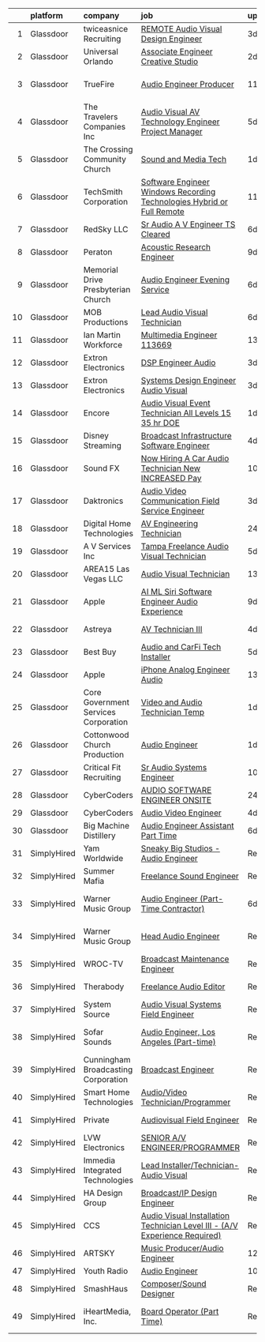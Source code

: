 

|    | platform    | company                              | job                                                                                                                                                                                                                                                                                                                                                                                                                                                                                                                                                                                                                                                                                                                                                                                                                                                                                                                                                                                                                                                                                                                                                                                                                                                                                                                                                                                                                                                                                                                            | update_time   | location                      |
|---:|:------------|:-------------------------------------|:-------------------------------------------------------------------------------------------------------------------------------------------------------------------------------------------------------------------------------------------------------------------------------------------------------------------------------------------------------------------------------------------------------------------------------------------------------------------------------------------------------------------------------------------------------------------------------------------------------------------------------------------------------------------------------------------------------------------------------------------------------------------------------------------------------------------------------------------------------------------------------------------------------------------------------------------------------------------------------------------------------------------------------------------------------------------------------------------------------------------------------------------------------------------------------------------------------------------------------------------------------------------------------------------------------------------------------------------------------------------------------------------------------------------------------------------------------------------------------------------------------------------------------|:--------------|:------------------------------|
|  1 | Glassdoor   | twiceasnice Recruiting               | [ REMOTE  Audio Visual Design Engineer](https://www.glassdoor.com/partner/jobListing.htm?pos=119&ao=1110586&s=58&guid=0000018118e57ee381defd1a49a7138a&src=GD_JOB_AD&t=SR&vt=w&ea=1&cs=1_03b12ed3&cb=1653980102725&jobListingId=1007899209938&cpc=44CD5376B8534B8F&jrtk=3-0-1g4ceavo63c57001-1g4ceavohpkqu800-9baf2892833d36ba--6NYlbfkN0AIiLXtwtv0BDns9BiY4ItblantFozdL6jLmLxNvS8mvjuxisTwqC5eoInPftE3YAWPTzNveZ-7vb5xryCP4rrkzFDLVbwS8yPw_Kq6B3Jn87wh7icIWp2aIZj6eXoijT_3S7WYCp7s4ZiZOttVFW4y69OR_-sDm09JkMu6Zr3hjF2UVUhWftqCHmm0n1pjp8AjCi4eDbA_TPsrFZcWlJoWWOmzU8rnbDBQkqkoTHbNxTNX00b34blpP4KpJ_HdXlPIvMZhHzGE0VII7uOJsbLMokj8OIdCGQov4gzkvUM4yJaha1yjsrcLCRzepzHLrV-4C5VsnBz2F6StQz7QK34FZIMjODV-OupLfalWcpDd7PwV5csnbfgBYzp9QiNoeyf2zFYkQWCYl5VffzMQkdSQvAHyGva7KfrD2Ncg7xJ7F62mUkxklpo8GijSh9PiDrRjHK7q0ZYx6eKRuGnElahCl_s7FGXgdaVgmaVbsR9ffeFZNYpzBmz-VFRHfr5xJeygnePz2s80rnVKLit-B8PXxEpLmDhd6rI%3D)                                                                                                                                                                                                                                                                                                                                                                                                                                                                                                                                                                                                                 | 3d            | Orlando, FL                   |
|  2 | Glassdoor   | Universal Orlando                    | [Associate Engineer   Creative Studio](https://www.glassdoor.com/partner/jobListing.htm?pos=125&ao=1110586&s=58&guid=0000018118e57ee381defd1a49a7138a&src=GD_JOB_AD&t=SR&vt=w&cs=1_103860fc&cb=1653980102727&jobListingId=1007899977699&cpc=5EFBB0462F9C6B7A&jrtk=3-0-1g4ceavo63c57001-1g4ceavohpkqu800-9386fe147e562ac0--6NYlbfkN0A8dBNt2Xi2s2VyZMdbOlonzlm4bxv48OGaZczYzhjJpiI6hl9onzam_9bPu8THeLHS33lgPoROiyCr0sLvkOo2_zIfEMQs3_bzZAVJ2caXUagWSAbvpD1i5gINFSWYLh2LbIK_4Ta77BE703muU_DhBKIUFNm_tZjH0-JIngZpflDTz4B7SS6pej7U6qVIxkek1yPa4ntxNZdzCj0oc2WKI7JE0dZmqhOr8Xz3aIGEjAU7PBFeKA7CYV2Vz0uu2vZjhRfSS9MA24UOHs0-2xi1DQi6LtjWH5a3w2g8zCKtDLjxDerM37O9kdSkBW496MzdJ52PtjVHckVO0z-QVxG_6bxh15vm-MIbsF-Lo2aDj2YfiCMPTfDjHpv6s1JhIKYh979J_J16ukFmDbHOBT-NX8rLSYBam53oEMW_599jXQ6qy1AtLjIrnaXhCoUi5cXa90brFFNW_1AGVjPLi-k0NNeWTyQCOw0XedBs6XGUpqnVdW0v4iC6UaY3cv1rPlUTZWnw_42_0np9Cx45iN2LP4LynGQ-F61rM0NJ_bsvuhCpKsEebPCqySoLrhe7ZaI728OV1_aFG3WZVp4sDw_hoGu0Tr_VlNJl5kgrTyGSF0bnYounODXkOx7ShD3v4wn3x7RJYwc1kxsKkDdd_w5EFMwHAkDS1i-kNYFNgE2bqNLmYnZ6zg9H2UWHhVTZExnvNpEw1aDChdX8L78HbNh2SjT1ZexMDTMhaMC43Fa5CLSrJ9D0fEMpHWx96ly4-Xpbc2Gj0ks_Y5UDFd85Z-pMSSg31VHpBUIp-URYXtklcQIxAUjblcGwEcu2uZapD44mhP4MsxHeCaP3RfAUIQukfBbungOKsoGt_RdOe1BRtC5HBAkTyze10gDc3p6ewDybPbV6v8fDIjeOLic7ovyvLPEunQ2jS_mYMZ3abD8Z0qXLQkreYb6VwvIgzDMchyCYX2P-RgNDYoV5s07OkACCyrfLdcSWV9V4p64aZY3Zqv44kPz_HyMnCwAe9jT-ucFhkIKlhob7E4wCeWe2SFN-MCoDTKUr4t67KXSQ0Qy0EwruzDOoDwB2cha9JLB-zE6UHMZQwsSgvQoqLcaiQETfTGP_gUGw1qoWgKcuH8oZ9A%3D%3D)         | 2d            | Orlando, FL                   |
|  3 | Glassdoor   | TrueFire                             | [Audio Engineer   Producer](https://www.glassdoor.com/partner/jobListing.htm?pos=105&ao=1110586&s=58&guid=0000018118e57ee381defd1a49a7138a&src=GD_JOB_AD&t=SR&vt=w&ea=1&cs=1_a07b1ccb&cb=1653980102723&jobListingId=1007877124851&cpc=0EE938385DA0F52C&jrtk=3-0-1g4ceavo63c57001-1g4ceavohpkqu800-dd6baceaa9ff30d2--6NYlbfkN0DnDYElm6qDpc4q9hT2jTxtv0KA4OPJ75GJ_kK5dR2pNlD4JRL0Z8rxf7QkGB4j65getsX_9KF1EeGXN3p5rKbwQxdBJ8kMRPtlepVslATi4wnJLeeD0CokNyI6cDj5EhYBqAtGR14xFn_4AGons1i5dFxBHMDW4wgpSts2CIi_WZenY4qz9Id4N2zQ390kHs5GrrNgLDHB3dcUF2s9A0FKK8t3vtb3_jNp0wFqH_rpNRy-MUyfoCk1lfy1lUHxV15cMS5FJnJaVzITj9JFYI6YW7dIZocOUWD0YOkEkPKdvW5mPGrocDVo5IX3JL0ca7eS27eqH8dGJb9EgX_Bw7SSKWmdMM5RrCOcVmMCmbfE7U0d0v1j12Xj7rS36WUjzxkVQihvvcg8Eki3n8WXCEI5X7sNV4JxPMV8NsTJ5tN2BDLtsC2ox6Bk1OG2dDD9JGJwAirKPKzEoNtsXbzg6C-TF65sJCddFEYbObT4dF0veGmf2U4sgPJyCvkZxybM_oNZSVgUz5a45A%3D%3D)                                                                                                                                                                                                                                                                                                                                                                                                                                                                                                                                                                                                                                               | 11d           | Saint Petersburg, FL          |
|  4 | Glassdoor   | The Travelers Companies  Inc         | [Audio Visual  AV  Technology Engineer  Project Manager ](https://www.glassdoor.com/partner/jobListing.htm?pos=127&ao=1110586&s=58&guid=0000018118e57ee381defd1a49a7138a&src=GD_JOB_AD&t=SR&vt=w&cs=1_41945c35&cb=1653980102728&jobListingId=1007893316723&cpc=9C2286EA3771AAF6&jrtk=3-0-1g4ceavo63c57001-1g4ceavohpkqu800-f06f17601a37cbba--6NYlbfkN0DwhCR4mE7Dx-CLhz4PI5BhfvPze6ywMzhMsBH5psjCE2akgMDjbc7mgQRF-OO2fE6D73s1D1X0UBaEHLlck9sT93mH_qD570LwBBeVOjz95rE7xGqkN1fNKhlChrdk2enZBQsI5Zd5M8KSuKQQemnrUp9lM8hgt142Txo5UGGQ06zcRH1gz1lKrEoaRfjDAERn8jRuXbwZRvmmXRTfxkXH7U6-2jbjuodhEmcUUOhnLGuJw-LE-XACpNsY6qO8NABBRuiOS__D7oG5nPjsDAhen-lTu5jXQOqQP--Z9DV6W3twzmZIc94EDqnQCFwPHTfeYj41Kq0cvWOmOS8GiYKSnYzuXuqxZISH0gAD-8Lz5cFXZ9hyT8C2NUxnhaAYkSZ7p84jSTiBdz6QKI6nA4N_JTTUmZkLE1f1A-8zya9x7SeGvm84KW-3rQWJlJB0YxjFkU89hKqXYuXVHVIbWA06NaEWTVndmY8C801x5hZZxPqsxdauzftN86-Y3Y2f7zqaMrCZ-Fuj0WzQ5zElgdyUO6RXexlPMJFjGbqSXJMU33pTOtUIdQg4t2OdltA_td8%3D)                                                                                                                                                                                                                                                                                                                                                                                                                                                                                                                                                                    | 5d            | Hartford, CT                  |
|  5 | Glassdoor   | The Crossing Community Church        | [Sound and Media Tech](https://www.glassdoor.com/partner/jobListing.htm?pos=116&ao=1110586&s=58&guid=0000018118e57ee381defd1a49a7138a&src=GD_JOB_AD&t=SR&vt=w&ea=1&cs=1_1a2fbfb6&cb=1653980102724&jobListingId=1007901372759&cpc=ABD31432EBADCA3A&jrtk=3-0-1g4ceavo63c57001-1g4ceavohpkqu800-962225561430c04f--6NYlbfkN0Cp_WSJKd_Pz82imZmURPbhd3kYBsiZi4lpMLOH6vOlLErgHEpgfNVHCVbwxeu0hKi19FlYK4Ek8QLgLqXSqT2pBSx_7gl9ePaaM5yYuyKul98O7Do5hEp8qjCtzBGIA6gHmSLMPgSXV4iuC1M-HgOOV68Au9jzJ3qGvFOR-CsnklNA1zc7gc0LMSbF6Uy6ckQHmA4mgWgwAHThZ9a9V9rWI9bU3SHupdDsb4ChtidbbS78xZkyvnRUi_tkbMICFml8ZCakKTDsT0EmdhD2gOUgZ_Tv8RfZmGvy_lhfxNlLjAOZ3ZcTnYwiQf6DGpOCX-A6bs6hbYwjqM-WlD_7_JWLTB8lbcNTdSGewXpUrAW-e4xQ4jjAOQEO4YOabwpusT30-Y3GTc6yZRqwsCYMbWF7VJeIpmgLJ93kdK_H5bNiDzw2ITfmu8p6Xo6HtPZk1ww1KT0Djap7e9eHi5uZYaaHD06pGXOFEo6tJ6QubK2vaETAYCvqlg5-2elSO7Vq7z7nsf8pFH3KYA%3D%3D)                                                                                                                                                                                                                                                                                                                                                                                                                                                                                                                                                                                                                                                    | 1d            | Fort Pierce, FL               |
|  6 | Glassdoor   | TechSmith Corporation                | [Software Engineer   Windows Recording Technologies   Hybrid or Full Remote](https://www.glassdoor.com/partner/jobListing.htm?pos=121&ao=1110586&s=58&guid=0000018118e57ee381defd1a49a7138a&src=GD_JOB_AD&t=SR&vt=w&cs=1_043873c2&cb=1653980102725&jobListingId=1007876637149&cpc=618B7C2C2BCBC227&jrtk=3-0-1g4ceavo63c57001-1g4ceavohpkqu800-a1d689450cb7a6f6--6NYlbfkN0B0pNf9RvBD2gDGLcDV8gtbzMwraKClCy0uApU3wAQFAACLrUG4BE1kGRA2pcvDDxl-H6Ek6yhI8NW_lJMBTyMqX5Y4dhGD4xJREjO6HBzqhk2Uv_Sw8MNpjglm_kARu7pvqcNjIKkHC8r1m6UTaeMADUuMZA0CSBCtvuklEpklVCBz5gqQicJQEt5GKS6Is7rOwHL5guYk2bGRnrDnwsq9hpRR3siEiGEoPgcDW7EdbIApZOcKpi4oVOjKwORnjfRXP6ysqvCf75RBbiv-0VTcaCTobc4OAuPwwWOCOWEsQNYu73tJqHR7xweXi4gOfGi1qpeB_v_5wY331tj58JkV-TMk2647YgJg_B3ZWFHaLZLb8YDer3vXeOR-GN-BCZkb8uJrR39OvDXODgC4JIXoX0ItLibdKkLkGBAo-2IuwnOtILKBflCc70zq5NKsm4GWPQ1Z_JhgcGSxmVdBznZGBSFI_kdFhZmaz24-DH0ZPygN6D0dMa41i1piNi40UrdcSlaoxtnCBw%3D%3D)                                                                                                                                                                                                                                                                                                                                                                                                                                                                                                                                                                                                   | 11d           | Okemos, MI                    |
|  7 | Glassdoor   | RedSky LLC                           | [Sr  Audio A V Engineer   TS Cleared](https://www.glassdoor.com/partner/jobListing.htm?pos=101&ao=1110586&s=58&guid=0000018118e57ee381defd1a49a7138a&src=GD_JOB_AD&t=SR&vt=w&ea=1&cs=1_6fcf1ab7&cb=1653980102722&jobListingId=1007890087239&cpc=3C4EEAA328E8B31B&jrtk=3-0-1g4ceavo63c57001-1g4ceavohpkqu800-28be8d85194371bd--6NYlbfkN0D_KRozbKJx95I3LRYgbj09bqBDFeyQG4s8tCOB31p2DA5AWknuKZ-rmlWmtYZoakzxzcZeq7amkodUshGHW0wh2AjqWZa4kLpi1n4honOCrSnMApYESfZiVelC5BvxL3EAKcyt8t40nH1G9XwHWPKQvUZBIvKPcBp3IrLAf45OFczf1gYCtI-87VIjKtAMaUpzTzEcuETz92IzQKuwNotynbZ-Ey4eQoOFAHPE5HImf_KS19IQXlai5oLyqgjZS7f-TxReT69rc-Fw-AMOWQn0_m9a8xHz6dPXXq0INhlommT2NParaWo2Au0RvmwQCeKUya5rR-1avmBVxvZnPkdwHkSYKNK7tLvi6Jpf45riRfpzkiLisVu8ph5e5dq8tmF3TxaV8YxzCJwW9E_nB2NJjCtVmYhzf5qU8IBDyFqKnnNUjk72nx0cFeqD0t11NgQ5xL6oXnKX9J0rkXxYQal9LVm62oUD9eq2TBy5BNWgKwiso9fHZ31xL0PkKELLUvkzdB5VCNgbNA%3D%3D)                                                                                                                                                                                                                                                                                                                                                                                                                                                                                                                                                                                                                                     | 6d            | Fairmont, WV                  |
|  8 | Glassdoor   | Peraton                              | [Acoustic Research Engineer](https://www.glassdoor.com/partner/jobListing.htm?pos=110&ao=1110586&s=58&guid=0000018118e57ee381defd1a49a7138a&src=GD_JOB_AD&t=SR&vt=w&cs=1_ef97f260&cb=1653980102723&jobListingId=1007881751566&cpc=A356F292FF34F670&jrtk=3-0-1g4ceavo63c57001-1g4ceavohpkqu800-93640ea085761e70--6NYlbfkN0Cx7R8OmodZU4Ze4hnUhR0Myw3_voyDLMHXumN7ynSuTrXceT3foN28OOGtcbbQ_76zhqZyhYa7pEo0kT6JqjNGp6JbtTZaTLKCZwEZBTZGKWDdcNR5l-5PjngxXsxD8sh-oB1L3-fgx6lyvxyTPj_jdTdz-0hS-KZWQFmb0luZhDDk_Ug42qWgCwhdYMhyqRh6kK6Sw4VNnEau7Iua-okmd3ceP8SJ-Z7l30joTGxAJTI_PPVqHabgCfdvqBLnj1JLxIxywsZPVBrci97JfLZW_5hrZzPGiiuqNJVYhQ0orPeELbbaYrfKPVS_8Mho_WNLm_zsCSBpajSAUj82Corpvs_t6Kl4CUpPR5h3IUf1hwhlIXXnHq71CPMOkl41wgvBWhaWUpXZk9fpc4khPetowK513edACPaTrFNMK1jcd4c9gnHt0F5yZb_d82FHRFgHm7E9QL_pywrj-PGIIt1UJ2DUM8cjFKsl7M82Xp4i_7l0PvLm2YJXs61u255HwFH8gdLRySaWhC3YwbgcQaMEvgLhlTZ8DM9cpX9350jFXzdWOhhB5iyuc3C8wv1ZSsNBG5EuvVPUuyktsCovl4qGkETb6NffLFmZ1Hrcx7kOV96MlW4LpIXHFf3dtW0vmrPiSJBAPSlCsK3O_qIH3uXSRpuQ1CHhRNbSGqXupRRMsUY1sxLhtIBICMvChVeQxRlfN6ocZ_lHPpqK-OffN4xfCbRvwgQ7F6NSQm0ZXUw6mW5ualAZs9N_TKq37K9HdFW8197d3FQzjzUzlZ6eu8YQoEy98kd7MfZWuy8ufAYHCxaqd93Cfb9eoMi1RxyVZyf2QiQkO7vPcsCSKVzjbMyCwnOKJDz8cdV6q6BBANhlOelSfFnijp0aYZ72I7an-eit8dLncrnAiYuw3aVhDuk4vzZFRtHzI0JrWA9XBY4CJ0WHm7vl5LBFO5OB61jGZ7Lr9vWrDDh6Hpl3oLI0Ie50NOBc5EonPLqO6Ae0BD1eSdxfHQiBuUMeyTha3R1AY7uYIVW7zwcUdcJt31WYaKQNe5oM5qvNgGRwcEgdZwsllspTasysAcZzIjWynGo8WAU2pWui2RSTVAW-LnagyNH_cnoz1dgqhSNmp-L1TQsM1XvNlnUBoel82p74ypXuocA%3D) | 9d            | Bethesda, MD                  |
|  9 | Glassdoor   | Memorial Drive Presbyterian Church   | [Audio Engineer  Evening Service ](https://www.glassdoor.com/partner/jobListing.htm?pos=106&ao=1110586&s=58&guid=0000018118e57ee381defd1a49a7138a&src=GD_JOB_AD&t=SR&vt=w&ea=1&cs=1_8b74c08d&cb=1653980102723&jobListingId=1007889869168&cpc=A615028083C8ED4B&jrtk=3-0-1g4ceavo63c57001-1g4ceavohpkqu800-8c0810af3c61c65e--6NYlbfkN0CNayYzF1mBaI40OgT78t3Q2d9IxlwDzhsYR4HK7epYUZCohPvzHvjf0_BUkV46v1FRfL4w9RGaC8iI5mmHSVDsTgIoQHu1owW1N9ZM0CEVsseNw0mqvLjmCKYMAYJeL1FYfE6sLkI3PLp13FqxbeX1Hs4XFiQ7kB95LHHKGCKyMmqRL6U8oqFzkdSm65rHwuPsKLovRfmX1QnYmVIkWyoEGVHKbf_G6fvDDremuQr8DsKcTpIeBwWQAlXrpremRXxMMk1-rPwnTA2eDfd-RIHuTtrYJTnHOchdcP31isZqcmplcbbXTw_-mZ9GWT169u5O-PVypSfsZTaeE7NU19_KV2pAlt8g8M5S-8S4Ez-t1qIPLfBB8We_rzZ8-16MjZiMoyDva7o1CW2i1soXlOtVTWZd_UOZsLoLeNg1p_amh_h9QG58EP5yc5Z0LVHV5nezl8G89W0ZjrYJanQR3sorD6HhrM7rgWYu6LLAkO07E4dkMGSPZyo5bU1kWrzxh4pfkO7LexdWWM-2rM4Bf04i)                                                                                                                                                                                                                                                                                                                                                                                                                                                                                                                                                                                                                                    | 6d            | Houston, TX                   |
| 10 | Glassdoor   | MOB Productions                      | [Lead Audio Visual Technician](https://www.glassdoor.com/partner/jobListing.htm?pos=123&ao=1110586&s=58&guid=0000018118e57ee381defd1a49a7138a&src=GD_JOB_AD&t=SR&vt=w&ea=1&cs=1_808a8ce1&cb=1653980102725&jobListingId=1007889712912&cpc=2F9DD8B511C89582&jrtk=3-0-1g4ceavo63c57001-1g4ceavohpkqu800-ab029ab16408aced--6NYlbfkN0ABlbJPZ0stUHpmFXGlQZFkOa9tZ2h99uxB09vaEB3zwXxRPgpU-i-zf8TtwM7Hmje4rvHHpk0XPrj4TDAefpNvoCVT6VHhzoP8_iqyFOFmQ6O5hlG-JThRauFQU7GfV8wFTNdcFw07ohKFVOnuWmCLFCJfXwYhTHmdnoc6kzr7LwAcx4fIwfohFa-p4ZI8wZAFjrJQRtKlDCcMsMB16SBbNbU5pxs2jq2U9brenRHXHHiSmuhNMz2Y7AD-kynH_b8CXlwiZSaEDjxHRqQk1VqLC9hgCpr_8KDos8MSpjy1X_04mznnCxgBVpzcXOuZgAuJvavsgkswK-8FnB4nRyQ9XKsyZE_56RTosHoIgK_Cl4dyN_KaXui-_pyOf-aZwBhNrYvyKF1pyg7CSBFN9xjVblHj6NUaZcQGOqPDMJXtoBTe2eRef0l6VKpVRQMUdtl9HLYMpYvYymcMIGhigvCs9pppk6_ddOEvdBfdnRojtm1VVZD4NprdEzP9x5_Gkkw1FsloyZRcNg%3D%3D)                                                                                                                                                                                                                                                                                                                                                                                                                                                                                                                                                                                                                                            | 6d            | Alabama                       |
| 11 | Glassdoor   | Ian Martin Workforce                 | [Multimedia Engineer   113669](https://www.glassdoor.com/partner/jobListing.htm?pos=126&ao=1110586&s=58&guid=0000018118e57ee381defd1a49a7138a&src=GD_JOB_AD&t=SR&vt=w&ea=1&cs=1_bbede3a5&cb=1653980102728&jobListingId=1007869737781&cpc=4B86475FAF393599&jrtk=3-0-1g4ceavo63c57001-1g4ceavohpkqu800-74d70e00fae9d555--6NYlbfkN0Da55cD5SyBLpPH7k1CrVrulUOH2z8rmQzTVue5eMZiITDPFluTxbQs3mSTann44sixeLfZntDiZLSVUcosEtKFogQJYNVWGenAj0BX-1fccxWGVjll0LzqHM9jWAxne0a-ALMBzukPBmsEhRkdcMTZ8QTZoCFnOGKEtQAM-j1gUog3_a6D--CT3aUvOLgHd_qmYOP1SQUHTB8mxYy0HER_Dsz-Lph0pGeOlT9yTxBBOQ1cDMjweDmGtuC0Tw2sMJpmOaQM300tmkdmpEnLZJk39nUaPyhtOPKE2Pe70ltq_Nzwofs_Tcdtj06EwQrEWOY8YnBfCwKJ8m88JE_1r9d3TCiBXayn14OiyM2yoQ7RD7EECMhxvakKZmN0uZstU-sgc3wz1q4LmegC9WPWAjet8buwDKy3sxCkioL0n1-Cv7ryplt3QPcA8UHFq1EpraZmGGtqXlD1CGgLkUvMnX20f23s3p19Usz0WAYKLPYtF7Ck3fOAkz5axx3PjNg0hVZn5IXGTfUttynld_ZBS5HZUs54ZrUB5r3VKf1sXnF4_wZ_NTfXJGzj1TLsyskM8ajh1BSIaL4CvNWccjPK2hUo5qAQjnDUBZ0%3D)                                                                                                                                                                                                                                                                                                                                                                                                                                                                                                                                                          | 13d           | Remote                        |
| 12 | Glassdoor   | Extron Electronics                   | [DSP Engineer Audio](https://www.glassdoor.com/partner/jobListing.htm?pos=102&ao=1110586&s=58&guid=0000018118e57ee381defd1a49a7138a&src=GD_JOB_AD&t=SR&vt=w&ea=1&cs=1_1c1bc89c&cb=1653980102722&jobListingId=1007899238171&cpc=C0B823A4600C5955&jrtk=3-0-1g4ceavo63c57001-1g4ceavohpkqu800-f0c754ab5f5c5070--6NYlbfkN0AUt3IldPz8DMSeZn7LXGlOreNDrQisOFkBzwbGjNUStI-bJBUAqZQN2ZPM2Z8dMpYjKF2QVofuq8u5A5cZSAXFRJgP1-65yVK7_9tahYn36OmLyBxCIjPDvHha7sDCBXpJEEpmI8svsWX9hoMiyfcMs_cdswOir2riYlDBiL-rTyoLumCfzb8f3DWDv7OAOG_OhsDgmVXvcGs6NXwOTUBfNzur283dhOr8410nWe9eLdDUn_mPBfVKWDrl3jRiHXY_hvhe6L6vKrmy0XSlsKq3H-eQwpZfx2KfIsD0Re7ZwKcNDpGi9l8NJCAdBSUmzLmA3_TXpTn0Tg5HLPxIzFGlqRSYN891nGAQOGGWTaJOPqRK0Exi9oNOfLtuaMfQkRgWCTcyT07geK6k-m3-LdAqYf1CJJwzwUykr_HAqunuVJT1-NHRZM0KRduk41qqlTCLufXD8it81bPnS26bk0pcdaYiPBJimDYV7qPV-DTnJ3wBbnqELHkHsmxb0Q8dU5-hkXzGugiRtw%3D%3D)                                                                                                                                                                                                                                                                                                                                                                                                                                                                                                                                                                                                                                                      | 3d            | Raleigh, NC                   |
| 13 | Glassdoor   | Extron Electronics                   | [Systems Design Engineer  Audio Visual](https://www.glassdoor.com/partner/jobListing.htm?pos=109&ao=1110586&s=58&guid=0000018118e57ee381defd1a49a7138a&src=GD_JOB_AD&t=SR&vt=w&ea=1&cs=1_107038cc&cb=1653980102723&jobListingId=1007899222970&cpc=DED3C32E22E90A94&jrtk=3-0-1g4ceavo63c57001-1g4ceavohpkqu800-23316b78564d2d57--6NYlbfkN0AUt3IldPz8DMSeZn7LXGlOreNDrQisOFkBzwbGjNUStI-bJBUAqZQN31Ig2B5-O_ztxbDZErPT2_T2SjC1xlTQZZ0eCSpNRDM3JQf6noestMEdSmudi8MDlvmRHKTh-2nHgyMO0yK_KfU_TnLW0kB_0MUSMPHwGrepMY317A0PZ6enDsi-maQnbhKpXxhjHFnP4Jvxr-BRtpTnL1c3Bz8ZhOy_de808iea50T43z3syvm8yNm44ESym8Ffm24ea9QLHk2IPvMx46OG3Ya0lyxH409_DsbIkBkxKaOFi8c3EdFC_vZd5Jmz8abs_VxODxZ-5pRAOr5XrE7dIk7Z49sRD0CecflA8cp1k4K9_aQ2eoJDaRKGv1mH5VuFaYqZF1-3DqQMtcWu2eGimX8968MEnYEZjL9J6x3szVU6RO-oqxAFZRHT3hdmkeyViSK6rOkr11TQMcljoMJGGzg7E_8JVxZ7SEXVCXJPho_0AunBF1Q6oaCqLnLSsQsDFhRwfo4-Z-35_4Et-s-gUn70trdIyc7ERjHgqVg%3D)                                                                                                                                                                                                                                                                                                                                                                                                                                                                                                                                                                                                                 | 3d            | New York, NY                  |
| 14 | Glassdoor   | Encore                               | [Audio Visual Event Technician   All Levels    15  35 hr DOE](https://www.glassdoor.com/partner/jobListing.htm?pos=128&ao=1110586&s=58&guid=0000018118e57ee381defd1a49a7138a&src=GD_JOB_AD&t=SR&vt=w&ea=1&cs=1_975949e7&cb=1653980102728&jobListingId=1007900995391&cpc=1160948BCBA38B5B&jrtk=3-0-1g4ceavo63c57001-1g4ceavohpkqu800-3c20bc89fa1b748d--6NYlbfkN0DyLD__ZQpJZwLO2s49LS2dcS2T4cy1KEhKtYr6CiU9rKdgNfW1R2BNFYSCtq-ECYPgG_DnepSiOep5Sv_Pcg8jQ5QcEMqsPUkejR5WoVrOsM3c9nZPdOZ0px1FRBG3Keejpu5E9r5ah5XjEoPursJlnlZA3ziqKJjace9E9XqDKyRDNpXTnlMo9SGC4Nxz1PoQWax1k1xV4EeIrXm8ENUQNh06yKZIywNByfGovdZYL1GPTyU3n9EfRxxsz6a1LXDIN694fG62DeRXZbQTf5G3kgYENDUWAExuEP79UTQXLG2X0Xbyk5vcLkV1cMULwpSlitkvMu0YU4NSkhIomTndpAdENeEanQtPShpJyzdr2Ce82IpCSAX1nuxy4vPBEwBQUuYfvh0mN-nEplqGXtcxKpb0jzRLhINA_2YhndpE1Ts88KCEKnsy2_lDe1Rv_4_DDFvJNJXM7RSg8AEMgEgAaT8rpxox8vDaWDK7d5vz9U5B9x_-5xq4eQT4gXpRAKfLsvgpw7UlGA%3D%3D)                                                                                                                                                                                                                                                                                                                                                                                                                                                                                                                                                                                                             | 1d            | Miami, FL                     |
| 15 | Glassdoor   | Disney Streaming                     | [Broadcast Infrastructure Software Engineer](https://www.glassdoor.com/partner/jobListing.htm?pos=122&ao=1110586&s=58&guid=0000018118e57ee381defd1a49a7138a&src=GD_JOB_AD&t=SR&vt=w&cs=1_64c88434&cb=1653980102725&jobListingId=1007895969500&cpc=C891152315FA1AD8&jrtk=3-0-1g4ceavo63c57001-1g4ceavohpkqu800-62384bed64ccb3c2--6NYlbfkN0DAFTyt7pbDCC2JPO79CSdi1dIb81yjczP5qsKcZIxgiYm3-7g-689UM0rgypL64cqRxOACVDOdHwhR0JhqWGf2XQgmbsc5It2T99R-4oVYWKMf2gbSMfq_8-Et-JKOFZnOaJHyKyuEyT1pOqBcXr10iAgHmer2MOPEeX1m0ap0l0j4fZFaillSN2Yoq0hrRq2-2Z_oNVC1luvCOQChI-H9RuKIt37d9chuPyabuSOFD0m7avADfHLFvGINfET5fYwXYGpUxX54xhaREDdQK9pCB9Y1-puIBI1lQauiokEGB2BKUIhaUu4TenTugucBtu6H4hTu0vLzceVjaNrdGBS0sa-xOtJXRKSJ8bLAAndnXk-Kz7hlk5Fi3maoZOHm8c0MybGjPInwsfoNo76vGrKvux2k6BD2LiIAdvGeK-fld0ph7MweirRT)                                                                                                                                                                                                                                                                                                                                                                                                                                                                                                                                                                                                                                                                                                                               | 4d            | New York, NY                  |
| 16 | Glassdoor   | Sound FX                             | [Now Hiring A Car Audio Technician   New INCREASED Pay    ](https://www.glassdoor.com/partner/jobListing.htm?pos=111&ao=1110586&s=58&guid=0000018118e57ee381defd1a49a7138a&src=GD_JOB_AD&t=SR&vt=w&ea=1&cs=1_9ff506fa&cb=1653980102724&jobListingId=1007879018323&cpc=4AF433014564FFC7&jrtk=3-0-1g4ceavo63c57001-1g4ceavohpkqu800-88c2db60d57b10b7--6NYlbfkN0AY3-2H2-FzohaKw_sVu0s_5M16dyoXuKaOiul1PvMISDJHBvc7nmWt_OobjmODUEzBnMX3rMlwxajkwWmZUHovBXheN2lQeThS0k2vn13QJ_-7nThIE9bUeYHRc2gD0E2pjdfveBWE88977c9J9HfJEH0aLE-95-OPvsQsvO7KW5BDVQAGZzLf9dDWn67Ghx6E0o5wnUrlQPCmvQGI7IjWvmWdNQQoNCSBjQR4AZc18E_2YtRtSb95kfGuueATq5aB3t6wLd51LmzQ-DGR_dklUBLw1zgDU-bt5cplnBrClHTta_Qcedt5Zd9hwcyGNBirdJVFBd0xbr0e4pTIKa9n-CDrSO3svP1F-XS7_ll-H8yV6uGRORB4jHrtYX2t61E68Bv_eSIwD96Kj87Q9P--u-Ksk1YtjEjRWidg1dqQpmNd3AJM1cjJIzINH8oVsoCevHCaE8PMfMrthGv4AHaVm47XIkJk6RO1jnF1kA7b9pPm_wj9D40Cr8Szzc__Rku4XmJkFxHVBoAZ8u37O6fKl_op8dudO0AeIvKVDrV8jg%3D%3D)                                                                                                                                                                                                                                                                                                                                                                                                                                                                                                                                                                               | 10d           | Bridgeville, DE               |
| 17 | Glassdoor   | Daktronics                           | [Audio Video Communication Field Service Engineer](https://www.glassdoor.com/partner/jobListing.htm?pos=103&ao=1110586&s=58&guid=0000018118e57ee381defd1a49a7138a&src=GD_JOB_AD&t=SR&vt=w&ea=1&cs=1_f0ed3fec&cb=1653980102722&jobListingId=1007898028180&cpc=8386418ABEC25BA0&jrtk=3-0-1g4ceavo63c57001-1g4ceavohpkqu800-73e88a5b8d62b63b--6NYlbfkN0A_5SANSmwsWPDqy3GvG9deaVP8tFsfGsIHOxfm-OxfSkfuATzTHewKO4PWuE8RNGhHoU83ZgRC_T0lLvscggkFix-6r9fc9_sQ-FXWzQocWFGjPl-DdDZlBA7qId4fILmUVEUhMUrQH6tP6tsiE0EaYWktegmPy7kHpgvR3vtPTViA4NL2PSM8eqe-Hkq0BxI-Ou_crA05DvatMVxfhwCLucXmpvx_dOyJtWesSEOsU7NQqT7JIUe5OkS6StNvGJHEPuy4zMW6weTaFxzS0D1g8ZaaciXF2EnzCK8GhcqS1R-BeU__I4QZRv21Zfl4gwsqiuKpzvahLV7wypYsY9mYbjVllfVij9h4lhidOYjI1Sr0GcNBz7vdID_7at1ydUkqlUdaCFSKMmY_1gJeayFnGKe0G88xl0hGuSkoEMLAK6mW7g7oFdBiYXk_51nAmLGDMLcvBQSuK7PvGkGyQxBEtQBzJtaN_xvV2khchajswwG9UrqPfIynUgJMPA-F5D-QGxn8KuTEV5GLDDRULt-ZwBWxsfMpLSvPWgARRtJzIVMVYuL_y0NwVMuh95HdC5F2tTLhPmZXS3lL2ljtL7U0O1OWOiZNVgBS0dNuw6OxJQN_8BYYmz4s)                                                                                                                                                                                                                                                                                                                                                                                                                                                                                                                    | 3d            | Jupiter, FL                   |
| 18 | Glassdoor   | Digital Home Technologies            | [AV Engineering Technician](https://www.glassdoor.com/partner/jobListing.htm?pos=117&ao=1110586&s=58&guid=0000018118e57ee381defd1a49a7138a&src=GD_JOB_AD&t=SR&vt=w&ea=1&cs=1_f016644f&cb=1653980102725&jobListingId=1007902975275&cpc=5FEB1BEB8E14EF52&jrtk=3-0-1g4ceavo63c57001-1g4ceavohpkqu800-ca1c755aef5be301--6NYlbfkN0BfOaXSzPIQXrzhIQ40QbnqekAP_mWvs2ORA1-vJ5qQOpt-RGqbghWZcJEBZjOWK2k1DtR0L4W6TLyKBdTMD_ksz9RmQS5OJtUsP-Rs6QfvqmtYN3xB4epf5H-Y44eWi6Hp5ojjK7pBOI0BBrWN--XOK4cdEkUq0mg76a0kHMRCM9PZB2fm1Ju6DKURaTUkqbW42MFlX9PJjG__3NOkcud88PgGwzsNB94j_rsVvnWFNaliUvF6RzEpxaoWpymZw8AtxARjIi5hu80zvzPscWmn75lwwd4MAMJw3lJQgzwWv8HtF2XJgRD-Ihxv71RlG9YIWKirurh7bfgSHb8cMXWJMBmSNZY82wUo2MPlCKqQhkEUpyxeFjN48urGMr2PzE8NLNpR4_lE56LABG1TcTJfXE0n5AOPMYsCv7ROzssqKH5j-U2RKjRWybybEE4Ft9KbSF5_exrLvQk8z_uFxGNwEMnie8IJZc7yS_HXtZrnzU24OFWalpxeIsbsAMUHlgY%3D)                                                                                                                                                                                                                                                                                                                                                                                                                                                                                                                                                                                                                                                             | 24h           | Palatine, IL                  |
| 19 | Glassdoor   | A V Services Inc                     | [ Tampa  Freelance Audio Visual Technician](https://www.glassdoor.com/partner/jobListing.htm?pos=112&ao=1110586&s=58&guid=0000018118e57ee381defd1a49a7138a&src=GD_JOB_AD&t=SR&vt=w&ea=1&cs=1_38499fe6&cb=1653980102724&jobListingId=1007892297256&cpc=D1854919426062D1&jrtk=3-0-1g4ceavo63c57001-1g4ceavohpkqu800-e46a7b338e64adb1--6NYlbfkN0BaaGVIbTCT-LWcgPxFKX0eLgIlzCQ4Zwva1CqiaT_iy88Rxej99yeA2YwkAoywwdlAWBnMxmNUdLVSAhdc0pmpuJ7bHilA-TT3kJDqQ8q2Hgcn-IQ7gkAW_txB8tOGI_jpNn3dreQ7IG4XsOLt3lDN0-2fXB69jU_8tLpPwYuoxYbQGhTDaAuhZW6_37V5g1AIRS71zOuCZM3rX8nJIBRRB_4Tldpl2whJEdUq21qkNfkcAMPG_j-lQIuNh6xCmk2j2Bif5xP-VBU0JuEG8BDAkrDNJnYD66VoenBynpDk20Y7giMsjRfBZZHlX-5olbfFcvPOLoyBQHFGL1dWDnlweaF_v_zsrTgfkO54Xf7zDUl0Fsxly2C4NXyvA6LBgs1O9LxSGM-TfUgNDic0n-4DHXY6klphbM29F7yQgympzdufoDLhrq4w9VXO_tVRY9wrH-A83aDLb98b3xvBzasXsK9JJdCYLzalpLhvEZDL22xv6z6VN1BcqgBRRQCxUMGVAAlFdCug1g%3D%3D)                                                                                                                                                                                                                                                                                                                                                                                                                                                                                                                                                                                                                               | 5d            | Tampa, FL                     |
| 20 | Glassdoor   | AREA15 Las Vegas  LLC                | [Audio Visual Technician](https://www.glassdoor.com/partner/jobListing.htm?pos=115&ao=1110586&s=58&guid=0000018118e57ee381defd1a49a7138a&src=GD_JOB_AD&t=SR&vt=w&cs=1_aba9e49d&cb=1653980102724&jobListingId=1007870265604&cpc=7F925F5888094D6A&jrtk=3-0-1g4ceavo63c57001-1g4ceavohpkqu800-68ff0c49bd6cd990--6NYlbfkN0AxBpcpHdbft5DAzsU654jJBBeyUln-6tcmC3MQbJI8xZFDSIU0w9fXcEXE77eTUYCRIo4TfW3SIcT_nu-hwCwZTgOaWyuy8N1X5HrMsWOnLvvn_z8W27zUzjgwMRka0xFir95N6-YQ1UufxeiBzuzK_zWfUFp6FSh6-zTpuq2YJ7hLp6Qqf7v1FK6gexWSiXXqXmJpN3q4I9O1l5xLrxZ8S9yV_EVFCVmwe_UtvDqenidN2zI84D0aXg_TdZC1eov6pKyxY9jA_XVqr_fSxXgdgKot8zuiZ6DEPsrDlzVXLk9UsMtMKwI5E0vmzIVQd1UIuq2FnuO46-HuLfDkKf-plyz4aoXyg1dhDG1Twj2meMBU_NBQhmi1OCCHfb3f6YBDmh2vMBtJh_Lko5GlZ6KOr3WWOsg7H5bpb0i_W-GbYrUdfi5WP-CdAErM3qHOSgn7Rk9Ov8w6FAlgq65xvzWKoe0zWD98GIvdgii0rH8hUTbgbPNXvIsn)                                                                                                                                                                                                                                                                                                                                                                                                                                                                                                                                                                                                                                                                                  | 13d           | Las Vegas, NV                 |
| 21 | Glassdoor   | Apple                                | [AI ML   Siri Software Engineer  Audio Experience](https://www.glassdoor.com/partner/jobListing.htm?pos=124&ao=1110586&s=58&guid=0000018118e57ee381defd1a49a7138a&src=GD_JOB_AD&t=SR&vt=w&cs=1_f375de4e&cb=1653980102727&jobListingId=1007881227062&cpc=8795CF9063CD573D&jrtk=3-0-1g4ceavo63c57001-1g4ceavohpkqu800-bd2e2ab3fb80d8a1--6NYlbfkN0BvKrLyj5gPmtZO9T8euul8TCxuuKNOtzRJOomxnwSEodTz2Bc-sPZl1dBMH13w-jPqxT5Q2luIamkUFLcbuINt1ETNzQwIeIEOOdTpDQl79u1Jg3WvVu4-d2YCsOx41cRCk6f55A5M8NFJppuwP_9wJNUlucr3Q7w6DSlSc4PfdV6wF9-Rc6jN_4S1yK1_AmZly-VqwpG0Jv3NmDz65BYAWJZcaclxAZ3T8QHpsaZYlbUfQTpRBMmsOKtZyAbMzLLshceIZDZ1Dam8D0uz_huZTfDYigE9MaDf43YgNwMx_UEyJNIno9xyQj6C1bKX6k8EcbpblwC5TtIeaNpq8lR_6iTjItVBjsqne1rSrjbH_uv8bQMXIpNJDRBvogh2KU8wMNiBDfc42dNSffTBOd1vSHfID_3kbU2Nl5f4WrPEHFtRpFt6ebBMPnR2LBFnT_WPLkYrH0KW0f7mJQVHZiQJvd--6TBU7kzmecTmaGReQGp31fQIsAIP3Ke-O2EO9_9aMuIIAOF2wXBdLYqVHisjMe2UAY-pS9qjeSJF6_qzdRXuXA6bqrofKaPjO1pW29oGO2Ky846ru0XWLXj7Tq0aXfepI2mY3bxlesCb-s-rAArP5tQ4Ez-LS-pdNDkr4Ga7GDPv_3SvRK2cd07GLXSm1PVCW2RFGrRSakr9p7lOW7YQ2Vt4TbYEHPZuaz3YRKoW0JqtdWb5jeu9sjkPOIXEKjY0crsqOlAImSn6Tof3Zll3SX6SOx83J84ba6lsc_X42s1sx6dTerT9ysiDMdTcd3uh4Ezb_VPhXK-F61ATnMC1ACFl2rfL4-CRxUVttvcUcl1oDlsFrIgiOnuBORV4QP0F_HsfVd8AA_w0T7SB6dgzVQ4Qi9gdfOVZDLZEYDNBwifrshMwVDuSwK2PXwiuseLC3TALrFrzFFKNHRa3jFSO97CYE0OSbHNVD-kxGWQ%3D)                                                                                                                                                                           | 9d            | Seattle, WA                   |
| 22 | Glassdoor   | Astreya                              | [AV Technician III](https://www.glassdoor.com/partner/jobListing.htm?pos=114&ao=1110586&s=58&guid=0000018118e57ee381defd1a49a7138a&src=GD_JOB_AD&t=SR&vt=w&cs=1_84182378&cb=1653980102724&jobListingId=1007896669776&cpc=998AB1121B01004C&jrtk=3-0-1g4ceavo63c57001-1g4ceavohpkqu800-c52cf5983e6cf321--6NYlbfkN0DzjjkR96VRVgqXxFjgOfQELqd_1fMsUbAVT_-mHoKYhZ9_EillxVXXp0waUlqMLVbh4wf80dmIXVpzzYmhp-RRVxdVV4atSXutAVmghJoH6FiiQ2bgjclfwM3waahnUqPlh54PdwdfWmaMIS2uk-WJ1dLP20wT6u-zUA6_OGYv3zHSWd8UxyEHwc6p7bAGhOIRxNwSyMUgu5HIEzV1IW04G1XG3Vr9U3WLHonQoZDdPvbclSjifpzCzFOReOOvrkwhTef5Sf_e3HrY0et2DJBsTAhZxHOFkwdoP_bdBGpu_7Wt3lyuouqlWPL5YaedkJK0h4Hz2ontPkSaDbGNNzHM6fTAyViIKRAFOU2K_9Zf35agT9W4PAMv8aL07AmDkdocbw9UdUE-vPIfLtRC6ThPizFyQfALH0Gc9fMf2TB-SIUd4B6cSygg_fAd_e8oogmMGYnc2_9yFB-dRMThqi64Yi6CU0UhNEqoQWSCbGFFXkDPlR16X6x9xpbMDnt2MS2hqnK-VZo_gErRyvp47oJQujIWcjTtJYU%3D)                                                                                                                                                                                                                                                                                                                                                                                                                                                                                                                                                                                                                                          | 4d            | New York, NY                  |
| 23 | Glassdoor   | Best Buy                             | [Audio and CarFi Tech Installer](https://www.glassdoor.com/partner/jobListing.htm?pos=107&ao=1110586&s=58&guid=0000018118e57ee381defd1a49a7138a&src=GD_JOB_AD&t=SR&vt=w&cs=1_4f3794a7&cb=1653980102723&jobListingId=1007892870356&cpc=C91F49772908B976&jrtk=3-0-1g4ceavo63c57001-1g4ceavohpkqu800-71752bdf06d34054--6NYlbfkN0A3euUoOlcFOg58Q6nmuUh0Lnp17JpRiT8Tdiqcy7-gI-X7pGnwhtZPRYW1VuOQ90X7A8kQugp1J89c8Zy_kNDoUTgFZvjFL-g9GIL68bfRDoASMMI4m6wFmzteT8gjHA7s1b9lNDCJQGw-Sv_da2dbUjOH3Ah7OCp2EJJRpgrTFnWfLKjggjfVMYDx0ln8vH_K4QPl1O9Uv0kU7zYvkbu9DgdqFt7VleJE0D5umDLfw_DAciPxnZtw26R8kNl-0Qq2KmtOD44NeIel1eKhqNYV58Rvk8wLbZUjASjcNkTkZjrdU2Q2BnPzCkdGN5yVNBpDbpt0BwrwR68080tJ1lJXxgpTRL2LwnXHG-f8euFih3Sx-oGV7Z8TDbDamR_uzN-khSyZbThS1JmmK2EwX9YEB2y8gMT4eQvfuC4B_qdOEBMkzK4jxy8D_z1A-HQQMA4OvcqzCPno1cAG40BB2c5zzXJn2ZoXWoMAZF-GaJkYcsdD5e2dNX7OpPZvGJdB1J4%3D)                                                                                                                                                                                                                                                                                                                                                                                                                                                                                                                                                                                                                                                             | 5d            | Portland, OR                  |
| 24 | Glassdoor   | Apple                                | [iPhone Analog Engineer   Audio](https://www.glassdoor.com/partner/jobListing.htm?pos=120&ao=1110586&s=58&guid=0000018118e57ee381defd1a49a7138a&src=GD_JOB_AD&t=SR&vt=w&cs=1_c913ae60&cb=1653980102724&jobListingId=1007869649773&cpc=8795CF9063CD573D&jrtk=3-0-1g4ceavo63c57001-1g4ceavohpkqu800-61176dd0b5821909--6NYlbfkN0BvKrLyj5gPmtZO9T8euul8TCxuuKNOtzRJOomxnwSEodTz2Bc-sPZlSXfvz6ygy0seNlp7QOJjSEDuhmrElm688ncBmzwJNwlhb5P7Vf9Z8fSO2OfXrPzMNNmlBXx2H1iGuodTsS4ohJqoldGW6Fque5Q7HfYzWZpPycJHDI_5MyX7xOGFgzlt9fIRzx_D6UyJFnek_Gnzx66-SgZXikIa9eWwV_ArP9oq12UURm_dc1hrXm2hKfZ9Y7R2KQlBLHSuWwK67xSKaD9dRUp_x_5CDfHTZFbaZUlC982R0bs07k7FTco2nZvvcQ6lqr_gxQ0Bu1b80PY0StEGQlAC5tKSeqaTN0rb_FRRuRLqdm3O4xlLHZw5cPexAqkhOY1HDRMFO-uIPmzdlkC58icPcAUK9PqUlhdVBI6OyjTL9t8I3y5rB3M4AX0MMTKuCIZ8RFi1ofA1K8a1V-egTB29xR_BqGmC_rqybAG1ti_ifb7Kuzg8lzj6RCEptVGAQ3RUF6xiUuhoxPwvM5BTueubPitUlpuDM9k-az1YISAqTwlk9ScdcpbrBnAP_EkMZgmEfwhsw32CVXZeR5urBi7z0AYpLWZ5QZhXnUXnhtswgWuwF2DD6s5UfMfMNIKU2rqgK7hAzFgEyNZLkIS4AF6ApqtLk-a3rA_FGZ16E16OmxOLtmI23iuagV_wTtjkWz4yFByCYf90ItvS_jicet-CQjK9Big9j7WW0kz-1aRyL_Bi0g63KUDPZXBdwd0Zn3uqTWrDorwyoLyyzCu9bLH6WwvWOYt0fhKhEFm6bBBQJEh5Pzub8kXkQhrcEN8eg5R0UC8noUdIPsuS7NiapaA1mhvJQP7XNd-saAbqsp2Os0_9vK1UHmgzsMiLCKBOxRg60yOL2iqE6Y3DEy2BwHQR-qhU4L0CuLDfpYqkGvFJjvElHg%3D%3D)                                                                                                                                                                                                               | 13d           | Austin, TX                    |
| 25 | Glassdoor   | Core Government Services Corporation | [Video and Audio Technician  Temp ](https://www.glassdoor.com/partner/jobListing.htm?pos=104&ao=1110586&s=58&guid=0000018118e57ee381defd1a49a7138a&src=GD_JOB_AD&t=SR&vt=w&ea=1&cs=1_ab5fb4b2&cb=1653980102723&jobListingId=1007900843656&cpc=FBD2829E5030877A&jrtk=3-0-1g4ceavo63c57001-1g4ceavohpkqu800-908aa5a250f15c92--6NYlbfkN0Bo_CM2a8GgFIiw_-9fb5ug3xmG_MFCzpxBl7ntROtVZbnezktEokZ_hdabEmDM97oqSgGg25OATCJV26C8-vaRn_QqigxaoXs6EDNt8EPu3ShzblinWuPDZQI80IIWts2GBe4GkHba3T_ijoJE3b7sdWZPYO4kbUD8ByCDuK_ZhMCcjj_vAUYLqRR6Y3fqcvuaSgsj4tMCebWy5klqWMVj-oKhLSupBIho4R8T1mpDq75HWld72YdxblrdERfJx_ELV8_MBvItC9ZZ0-I5Wg2mj0IZFZqWaU2UzJxXu8QP8MaHGsEJ4hU-TtBEsDqw-YJ2w7RaV2NMBSU4pJaNmYv3cBqnYp670xdk_iJPkPSSFM6e6Ja6F2LTUm-jk9PUG50fkoYtIb6dwVsVyPWEWBRklLhkKWIve90aNZzvgZA2tSqgL92kjbDjMMntvGTPnf0HYgN8-crb1XOc6WMCIbva-kGPhzptOyJ6bLFhEIhVe0e3ALskXR51cns3U3R0746mOZ4owVmaqR12meq7beUG)                                                                                                                                                                                                                                                                                                                                                                                                                                                                                                                                                                                                                                   | 1d            | Boise, ID                     |
| 26 | Glassdoor   | Cottonwood Church Production         | [Audio Engineer](https://www.glassdoor.com/partner/jobListing.htm?pos=108&ao=1110586&s=58&guid=0000018118e57ee381defd1a49a7138a&src=GD_JOB_AD&t=SR&vt=w&ea=1&cs=1_a1ccfcc2&cb=1653980102723&jobListingId=1007900694422&cpc=496C5EE6B32F83EE&jrtk=3-0-1g4ceavo63c57001-1g4ceavohpkqu800-8738f642d6416dc6--6NYlbfkN0DdNONLqhA8z6QrX6vw37qu8cGScUjPKwqVQr3YAsb4-6GIOezsdmm4pla-9AIEi_S7KP7t2kZiYjGk1olwW4TskYGfSHApbHDwS6ylYokc2me25VSo8Oc9rVBHMjVDLCfQS1wsJDUNGJc7Ao0ocy1zaOAqZW-MTQtd1tKoRT0jhr9cdOZpUPGBbJNGNhWD8xh1YZiRz19F5LK47Yj-Jvy45UOIb697-B_ecmkiN54rSY3GyzKfZltgNJCopdNEJO_i6Dg0bukOIT7-8y0sbezdiBc9_TWCEdxRkfXZygXgy772mVAA12lk94ViCs4n4y7k6-Jb1jyK8DP_AcJiifkRq-4hG9OTZzYHKUDsKDEb3rxABBXK_7wH9_Fs2U35mfKV_qyQG2Gc9GF7zM9QDZ_j2wGH548ieIXDjq9BUM5pMnTKU0hmIMSJO4jAsuD5N4HWj9fQWynUpCR2wFDGm-8gUKM4UecMOoODVBgn-7s95dEWfuKEhwwus9BBY75GAj-QHihriN9N9g%3D%3D)                                                                                                                                                                                                                                                                                                                                                                                                                                                                                                                                                                                                                                                          | 1d            | Los Alamitos, CA              |
| 27 | Glassdoor   | Critical Fit Recruiting              | [Sr  Audio Systems Engineer](https://www.glassdoor.com/partner/jobListing.htm?pos=118&ao=1110586&s=58&guid=0000018118e57ee381defd1a49a7138a&src=GD_JOB_AD&t=SR&vt=w&ea=1&cs=1_22b55b52&cb=1653980102725&jobListingId=1007879983881&cpc=61E17551093C17CB&jrtk=3-0-1g4ceavo63c57001-1g4ceavohpkqu800-5d8cb2f2de69b294--6NYlbfkN0C9Fdtg_1S3IwqU-yFknUw-_015l4k0oaTAcwwellva3SWzOb44nVL9o56Rn4y04rbOwLgJ13wYzSzWR6e8epD_xp4t4snyimcczLaRIeuPdo7ZvGeEeCcRcDmjHZ6NQ72rFHAiZnr6-GZMQyJFmSQ0Mx5JQRXs-AHMpX3YWWJq-JxDwE-zu2YBhvrj1bczlVqV-p74KvGzPev9vkpbXLRsZhOGSsom5r_RC9TjoyA2AO09N7Q-O4YulqKqZ4vZQGRvn38uvRzFC2_uWONpkzXcSRT0hTpTc_SmL_TJkWuHy-WG4-DfatFPDkh8eHWmy0AvWlCMFG0zrKOyxKZh4FJw-is51ijSwOidC1xzE0q_hWt3TPe3QdFyoDP0wRYBeh7rRaoLhw0tMkN198X_BxEjOA_VWNZRVS9xehJYKveK-8yDn0Gu00ohS0Upy48uUkMOAZTFnq15oe0ImbtYg4EiuMTp0L7KjljRiOEYFnBzgo3gP1gBHXdfWwJN-ljNuwbulZfFLe04LQ%3D%3D)                                                                                                                                                                                                                                                                                                                                                                                                                                                                                                                                                                                                                                              | 10d           | Schaumburg, IL                |
| 28 | Glassdoor   | CyberCoders                          | [AUDIO SOFTWARE ENGINEER   ONSITE](https://www.glassdoor.com/partner/jobListing.htm?pos=129&ao=1110586&s=58&guid=0000018118e57ee381defd1a49a7138a&src=GD_JOB_AD&t=SR&vt=w&ea=1&cs=1_a2956336&cb=1653980102728&jobListingId=1007903544339&cpc=654405A9B1E0A9F5&jrtk=3-0-1g4ceavo63c57001-1g4ceavohpkqu800-bce01d42777480b8--6NYlbfkN0CpFJQzrgRR8WqXWK1qKKEqALWJw739KlKqr2H-MSI4eoBlI4EFrmor2FYZMP3muM3zZ2ygH9Lidxv_TN8eksFojPJOXi6PGFbqUcAjTT5af8p2K7_M4inBbTAZf_1msTK0SzIAwECTKo657y9yZPzCjz2VKahclbiGerR_SEkC6qIuMiVAtjJcJYkB65Mlsvxluu2Pd_J3erZ4XjWKsBEPRcpR879z2Iqi1R_0ShhW4HvZi4MN5H6k9fCGmD3zNivuTl1U2bfmwoXBT2p4QA7ZEDx9f50hcZc76XKayf0_EtuH0EXLtnMTzSGp0d3WtMyhmalVE0iz0uWedgFXOZJNHTYAYAApGX1CA8M1WFa8MjNL1Wozf5emDZXRz60hbR4TLVXl53XwWFPxN2yY_eGCI6jtl6ijvxy6tll8938jQ8wiFgAomh8YN_8O2y4XDNEpbRYASvUUnoUN8hLwNw_6hCs8KVNjbNXFGSi0n2X41BKa_7sKLVcXghexMIzBvDujnrazMvy0uEzuFB9BbA4p3Ppfi6bT6soTE3-iCFyYDumQIaUNZ1Tf2nQr8fIIlztxllsb5ioelCVOlDN4SZCrjD339cJmbPVZQ_DhRtaPX9KPsnNI-ba_LJNp-5H3I5cPWlwFfy1jqco-nQttCF4wPFKMo0rbR4UhSO-lyIx72UCWOn6KonkCg6aGebCagy_9dkngZ6IT2NxOcmDnU151Q-TQ2_RLf-w1bNgCw7WkWt1yAjOrXiMUlVXak_Oa6JDJh9yRz12LznekOqy0i9ae56dysAW-JvvAWjKSvzYUPRkidWooVEg4acOY1iYQpKYQdKVIVNj0LJizJMXmqUCKIFL8bLVpWAXxrKQL6yYfpZsvFNXrUb4nPUetZcG_T4FqH6_w2ME44jQDhLmCDKwtUw6qPAyv1SSBjBk_uMcoHbgOhRpwYOZzpc8l9dUrCuGI5Dj7NM-fgcqMFT-W3p9PBy2JTdWBe2E%3D)                                                                                                                                                      | 24h           | San Jose, CA                  |
| 29 | Glassdoor   | CyberCoders                          | [Audio Video Engineer](https://www.glassdoor.com/partner/jobListing.htm?pos=130&ao=1110586&s=58&guid=0000018118e57ee381defd1a49a7138a&src=GD_JOB_AD&t=SR&vt=w&ea=1&cs=1_18dce49d&cb=1653980102728&jobListingId=1007896025517&cpc=C4A69CCDBB3B9599&jrtk=3-0-1g4ceavo63c57001-1g4ceavohpkqu800-7dbe4782433f2fb4--6NYlbfkN0CpFJQzrgRR8WqXWK1qKKEqALWJw739KlKqr2H-MSI4eoBlI4EFrmor2FYZMP3muM3RHP4iO-l3HGo3-HvTjwe6bmILFMhMZjcwJ4U2TStRp-ZOSApKC-J6C_0gzcSFKabOuS3zQ8jSYZh4YRAzY8TzKCl7x3vmUnvcpnbWoti0wi-zWn-DsASVGNqfh6fQ3kLtn_4idFbP72AjVxZ5sPL4Y0EqtCFHGgZJuk148-kQoR6ALpYy0bVXOs34wywZ5KHvBE4da11ju0DfIkQz93trLw8sqFbRsNjSKuuI4TuO_6EOBXNyNZZINAx7HyQ9ICUVlYMRJeO_nDdezwv10YujKyGyBGSvueeb739IH6mARaykOCW0Ffb0cOvdkFXe1NZgJZQDO7pejxAFU3KszmgwCQM7oCPpZfre_-3y-KeLSJKssJ51D7zDvGqvaTxnsXBt5yllIaEYyclMDggLybwSp468KBofbysrJq46Yo4XW4jB-BWM3cToZMFABT5pr4htp7wwmYLyqYrqEHeXtEnC6zO0jf0nJyjyzXF725IAcS_-ItIrPAld9Rs2WfUGzgxefGJ5fwH0heBDuFGpfEWGQyDrLnbvL5BfnN06TCgiet7-RaaxdN9Su_KcPDtYuK-9_4JxadCRscKyonhdIW_OrDNu5TEnmAXp4OC6-CHAGvaLvn0yj9uR-LSnia0zPNJSdjbh83DFFxNuhEPz_feg7NosX5M7p0o4RcBGLogVCrq0GTf2jDBSW7XbhTizlI8PishFd3vqzdM-0-0STYGY1IwRvVAR1IWaycX_le1-gr67x35aiJ13Rk9Q0KX9n5HRA7w0q7p4GhzjysO6E1RKsb5oCqg8fPEzX5hu3jm33AtTW3nQa2gzYUrZTCEqcVculW8_TC1j8HHVOQod6lhI_lJmkOu804l8y5szZ4oIaRstXpdYlxf95cFmhjxZXpXjIf1SnUblml97bjy5JZxt)                                                                                                                                                                                | 4d            | Anaheim, CA                   |
| 30 | Glassdoor   | Big Machine Distillery               | [Audio Engineer Assistant  Part Time ](https://www.glassdoor.com/partner/jobListing.htm?pos=113&ao=1110586&s=58&guid=0000018118e57ee381defd1a49a7138a&src=GD_JOB_AD&t=SR&vt=w&ea=1&cs=1_ef883e59&cb=1653980102724&jobListingId=1007889467640&cpc=2F9DD8B511C89582&jrtk=3-0-1g4ceavo63c57001-1g4ceavohpkqu800-1401fd6913d44617--6NYlbfkN0B3EJneg5qDM0oun6GLcFyXx5gfsGarDe-RHEAPYzCIbOxQxopGPy-FX35NKcPH7CyBpmf8SR9hZ6ryU37lHoZefKAx2QhQCTamgh5uzb78mxT2GH0bdIWJUDWR9s4Kyfv9zXA8YrTDTd3fl7Z0Jig0Wytv5uNB31YK1_n2lY_egvrqmvRCJiKxKERahelxyeSYKytJDkp8_bCKkLa665QktPL1uAGw8-sAKY4MURIBC3yog7ZdqCZKonVhrZwRZs9_XwgkHk2R0hP8mJxqWI006HknPqU9d_mzJnAKECEMrd0aVP2nk2s5x_S6rb1rMqSfB1LVEyh770mti5lNnU6uvyoV6-u8xeIC7Pex1litvbqblZNT63oxgTWNrJJ8ROJPSHnrQkZoJP502C-7SCpX2q1OW9DOuipPv6UIEgCAuF01yMYMTo7ijg5lygDbtstS3ZDbui69HkdHt8qMuzPiLVUD8XxgiI962i3gF2ICAWMvTJ2YavETbOZHHPuZk9PBlDI5cYWEdzAzqBPqVNxu)                                                                                                                                                                                                                                                                                                                                                                                                                                                                                                                                                                                                                                | 6d            | Nashville, TN                 |
| 31 | SimplyHired | Yam Worldwide                        | [Sneaky Big Studios - Audio Engineer](https://www.simplyhired.com/job/6pSMa4GzoOKTbJZ7YXeEW8_9sAGc9pw5hedAVXG_pKkRulK-cpaerQ?q=audio+engineer)                                                                                                                                                                                                                                                                                                                                                                                                                                                                                                                                                                                                                                                                                                                                                                                                                                                                                                                                                                                                                                                                                                                                                                                                                                                                                                                                                                                 | Recently      | Scottsdale, AZ                |
| 32 | SimplyHired | Summer Mafia                         | [Freelance Sound Engineer](https://www.simplyhired.com/job/aBPetQIHpxv6Zx9oky9YCukXExG-7Xuqzgak1TE6Mz2oG6lrOCEF1A?q=audio+engineer)                                                                                                                                                                                                                                                                                                                                                                                                                                                                                                                                                                                                                                                                                                                                                                                                                                                                                                                                                                                                                                                                                                                                                                                                                                                                                                                                                                                            | Recently      | Surprise, AZ                  |
| 33 | SimplyHired | Warner Music Group                   | [Audio Engineer (Part-Time Contractor)](https://www.simplyhired.com/job/Jfwo0gYzWJAQ6u-sP2rAht97bEnY2DGBuDwp-X86o5ssIY6Avu76eA?q=audio+engineer)                                                                                                                                                                                                                                                                                                                                                                                                                                                                                                                                                                                                                                                                                                                                                                                                                                                                                                                                                                                                                                                                                                                                                                                                                                                                                                                                                                               | 6d            | Santa Fe, NM +1 location      |
| 34 | SimplyHired | Warner Music Group                   | [Head Audio Engineer](https://www.simplyhired.com/job/Ak_aF3uIVOBKuUh53krJn-2yhgnU_mLHY5--WgzuobPfw0Ep5a-XVg?q=audio+engineer)                                                                                                                                                                                                                                                                                                                                                                                                                                                                                                                                                                                                                                                                                                                                                                                                                                                                                                                                                                                                                                                                                                                                                                                                                                                                                                                                                                                                 | Recently      | Hollywood, CA +1 location     |
| 35 | SimplyHired | WROC-TV                              | [Broadcast Maintenance Engineer](https://www.simplyhired.com/job/65H1c8chkx4pjemUfnCICe5yHDE5HpsR2S6qbyDTSm6MpV1rbRGeJw?q=audio+engineer)                                                                                                                                                                                                                                                                                                                                                                                                                                                                                                                                                                                                                                                                                                                                                                                                                                                                                                                                                                                                                                                                                                                                                                                                                                                                                                                                                                                      | Recently      | Rochester, NY                 |
| 36 | SimplyHired | Therabody                            | [Freelance Audio Editor](https://www.simplyhired.com/job/x94Kt2PGHjhXGL6dql651HVzV_7H3ZkqwkpaKdB6PswneIM7VIrTHQ?q=audio+engineer)                                                                                                                                                                                                                                                                                                                                                                                                                                                                                                                                                                                                                                                                                                                                                                                                                                                                                                                                                                                                                                                                                                                                                                                                                                                                                                                                                                                              | Recently      | Los Angeles, CA               |
| 37 | SimplyHired | System Source                        | [Audio Visual Systems Field Engineer](https://www.simplyhired.com/job/xVBqUv_Jb7WJWKXZWvKMDvPPRs-yjpNF3jAs9pIqje1SIoBa9tk9Yw?q=audio+engineer)                                                                                                                                                                                                                                                                                                                                                                                                                                                                                                                                                                                                                                                                                                                                                                                                                                                                                                                                                                                                                                                                                                                                                                                                                                                                                                                                                                                 | Recently      | Hunt Valley, MD               |
| 38 | SimplyHired | Sofar Sounds                         | [Audio Engineer, Los Angeles (Part-time)](https://www.simplyhired.com/job/2POvoNZmuuCqHly8BlwAkKmVgxRQRweZOx5cLklkH0eB81VubJtQZA?q=audio+engineer)                                                                                                                                                                                                                                                                                                                                                                                                                                                                                                                                                                                                                                                                                                                                                                                                                                                                                                                                                                                                                                                                                                                                                                                                                                                                                                                                                                             | Recently      | Los Angeles, CA +10 locations |
| 39 | SimplyHired | Cunningham Broadcasting Corporation  | [Broadcast Engineer](https://www.simplyhired.com/job/JieQNbx6PaS0O72d7ychTJ5jsGsflKZYvOobHB_YWy02noFYBdL1Mg?q=audio+engineer)                                                                                                                                                                                                                                                                                                                                                                                                                                                                                                                                                                                                                                                                                                                                                                                                                                                                                                                                                                                                                                                                                                                                                                                                                                                                                                                                                                                                  | Recently      | Birmingham, AL                |
| 40 | SimplyHired | Smart Home Technologies              | [Audio/Video Technician/Programmer](https://www.simplyhired.com/job/xIyIB53X1VXnYrKTH1mx0jTR396OhNiK5zopQFjDxbW9PHJwmzJeUA?q=audio+engineer)                                                                                                                                                                                                                                                                                                                                                                                                                                                                                                                                                                                                                                                                                                                                                                                                                                                                                                                                                                                                                                                                                                                                                                                                                                                                                                                                                                                   | Recently      | Phoenix, AZ                   |
| 41 | SimplyHired | Private                              | [Audiovisual Field Engineer](https://www.simplyhired.com/job/Fu91zOpG71ZgcMeOQjDlMvlv9RyHhVRmbMLh4PsRC3er2qPpZRL35A?q=audio+engineer)                                                                                                                                                                                                                                                                                                                                                                                                                                                                                                                                                                                                                                                                                                                                                                                                                                                                                                                                                                                                                                                                                                                                                                                                                                                                                                                                                                                          | Recently      | West Palm Beach, FL           |
| 42 | SimplyHired | LVW Electronics                      | [SENIOR A/V ENGINEER/PROGRAMMER](https://www.simplyhired.com/job/j1i2ewGLIlxpJn8UR1g0nGJ8G_snSD7B2h9CHUWrGbGijcROuCi8Rg?q=audio+engineer)                                                                                                                                                                                                                                                                                                                                                                                                                                                                                                                                                                                                                                                                                                                                                                                                                                                                                                                                                                                                                                                                                                                                                                                                                                                                                                                                                                                      | Recently      | Colorado Springs, CO          |
| 43 | SimplyHired | Immedia Integrated Technologies      | [Lead Installer/Technician-Audio Visual](https://www.simplyhired.com/job/IL_TH2SXPlz2tOw2DDE_I22xSpEewZlkJne33ZaAXd-CmCI5oTmI_A?q=audio+engineer)                                                                                                                                                                                                                                                                                                                                                                                                                                                                                                                                                                                                                                                                                                                                                                                                                                                                                                                                                                                                                                                                                                                                                                                                                                                                                                                                                                              | Recently      | Scottsdale, AZ                |
| 44 | SimplyHired | HA Design Group                      | [Broadcast/IP Design Engineer](https://www.simplyhired.com/job/zhhgZWf-DO_bs4uyVaD5PndjTMRWo-7-u4ftaNAl0jgW23ZSe0AuwQ?q=audio+engineer)                                                                                                                                                                                                                                                                                                                                                                                                                                                                                                                                                                                                                                                                                                                                                                                                                                                                                                                                                                                                                                                                                                                                                                                                                                                                                                                                                                                        | Recently      | Springfield, VA               |
| 45 | SimplyHired | CCS                                  | [Audio Visual Installation Technician Level III - (A/V Experience Required)](https://www.simplyhired.com/job/waqESlwFupiqOwUFoVwqrzFGhcEqX7OFUelVhqJhv0SME97NP5XonQ?q=audio+engineer)                                                                                                                                                                                                                                                                                                                                                                                                                                                                                                                                                                                                                                                                                                                                                                                                                                                                                                                                                                                                                                                                                                                                                                                                                                                                                                                                          | Recently      | Denver, CO                    |
| 46 | SimplyHired | ARTSKY                               | [Music Producer/Audio Engineer](https://www.simplyhired.com/job/BbM7NTnRalz9-Fudxd0oQm7UeYC8yFZYx4Pm0xqhMZxGF5zeFnYAdA?q=audio+engineer)                                                                                                                                                                                                                                                                                                                                                                                                                                                                                                                                                                                                                                                                                                                                                                                                                                                                                                                                                                                                                                                                                                                                                                                                                                                                                                                                                                                       | 12d           | Remote                        |
| 47 | SimplyHired | Youth Radio                          | [Audio Engineer](https://www.simplyhired.com/job/gKNBymImY7jcq4V_YGxc-U8-l1asEIaPVIC0y_fxusxmSTGrFF7yjA?q=audio+engineer)                                                                                                                                                                                                                                                                                                                                                                                                                                                                                                                                                                                                                                                                                                                                                                                                                                                                                                                                                                                                                                                                                                                                                                                                                                                                                                                                                                                                      | 10d           | Remote                        |
| 48 | SimplyHired | SmashHaus                            | [Composer/Sound Designer](https://www.simplyhired.com/job/5TV44fqNq9OE9PTw8D83ASmeufu-2onYgJ8O5l4Y0t9TzOHHgUVKrQ?q=audio+engineer)                                                                                                                                                                                                                                                                                                                                                                                                                                                                                                                                                                                                                                                                                                                                                                                                                                                                                                                                                                                                                                                                                                                                                                                                                                                                                                                                                                                             | Recently      | Remote                        |
| 49 | SimplyHired | iHeartMedia, Inc.                    | [Board Operator (Part Time)](https://www.simplyhired.com/job/JXN-B4XAxlZQqh7eSC5OlVauAVDo0CSYMbnT5_F7nJiyyzMXqfPV-g?q=audio+engineer)                                                                                                                                                                                                                                                                                                                                                                                                                                                                                                                                                                                                                                                                                                                                                                                                                                                                                                                                                                                                                                                                                                                                                                                                                                                                                                                                                                                          | Recently      | Phoenix, AZ +7 locations      |